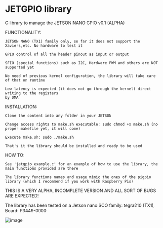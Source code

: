 # JETGPIO library

C library to manage the JETSON NANO GPIO v0.1 (ALPHA)

FUNCTIONALITY:

    JETSON NANO (TX1) family only, so far it does not support the Xaviers,etc. No hardware to test it
  
    GPIO control of all the header pinout as input or output
  
    SFIO (special functions) such as I2C, Hardware PWM and others are NOT supported yet
  
    No need of previous kernel configuration, the library will take care of that on runtime
  
    Low latency is expected (it does not go through the kernel) direct writing to the registers
    by DMA
  
 INSTALLATION:
 
    Clone the content into any folder in your JETSON
  
    Change access rights to make.sh executable: sudo chmod +x make.sh (no proper makefile yet, it will come)
  
    Execute make.sh: sudo ./make.sh
  
    That's it the library should be installed and ready to be used
  
 HOW TO:
 
    See 'jetgpio_example.c' for an example of how to use the library, the main functions provided are there
    
    The library functions names and usage mimic the ones of the pigpio library (which I recommend if you work with Raspberry Pis) 
    

THIS IS A VERY ALPHA, INCOMPLETE VERSION AND ALL SORT OF BUGS ARE EXPECTED! 

The library has been tested on a Jetson nano SCO family: tegra210 (TX1), Board: P3449-0000

![image](https://user-images.githubusercontent.com/47650457/164944765-998ca31c-d72c-4d2b-8cbc-7bea594ce8d5.png)






